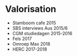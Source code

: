 # Valorisation

* Stamboom cafe 2015
* SBS interviews Aus 2015/6
* CGM studiedagen 2015-2016
* Fels 2017
* Omroep Max 2018
* HERC 2017-2018
